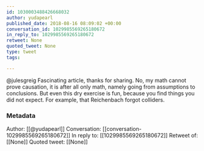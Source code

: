 ```yaml
---
id: 1030003488426668032
author: yudapearl
published_date: 2018-08-16 08:09:02 +00:00
conversation_id: 1029985569265180672
in_reply_to: 1029985569265180672
retweet: None
quoted_tweet: None
type: tweet
tags:

---
```


@julesgreig Fascinating article, thanks for sharing.
No, my math cannot prove causation, it is after all only math, namely going from assumptions to conclusions. But even this dry exercise is fun, because you find things you did not expect. For example, that Reichenbach forgot colliders.

### Metadata

Author: [[@yudapearl]]
Conversation: [[conversation-1029985569265180672]]
In reply to: [[1029985569265180672]]
Retweet of: [[None]]
Quoted tweet: [[None]]
